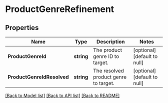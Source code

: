 # ProductGenreRefinement

## Properties
Name | Type | Description | Notes
------------ | ------------- | ------------- | -------------
**ProductGenreId** | **string** | The product genre ID to target. | [optional] [default to null]
**ProductGenreIdResolved** | **string** | The resolved product genre to target. | [optional] [default to null]

[[Back to Model list]](../README.md#documentation-for-models) [[Back to API list]](../README.md#documentation-for-api-endpoints) [[Back to README]](../README.md)

